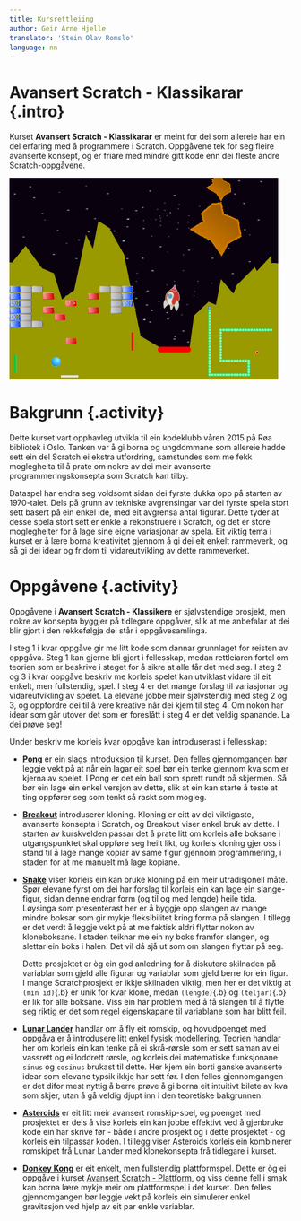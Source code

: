 ```yaml
---
title: Kursrettleiing
author: Geir Arne Hjelle
translator: 'Stein Olav Romslo'
language: nn
---
```



# Avansert Scratch - Klassikarar {.intro}

Kurset __Avansert Scratch - Klassikarar__ er meint for dei som allereie har ein
del erfaring med å programmere i Scratch. Oppgåvene tek for seg fleire avanserte
konsept, og er friare med mindre gitt kode enn dei fleste andre
Scratch-oppgåvene.

![Bilete av ei rekkje klassiske spel](kurs_avansert_scratch_klassikere.png)


# Bakgrunn {.activity}

Dette kurset vart opphavleg utvikla til ein kodeklubb våren 2015 på Røa
bibliotek i Oslo. Tanken var å gi borna og ungdommane som allereie hadde sett
ein del Scratch ei ekstra utfordring, samstundes som me fekk moglegheita til å
prate om nokre av dei meir avanserte programmeringskonsepta som Scratch kan
tilby.

Dataspel har endra seg voldsomt sidan dei fyrste dukka opp på starten av
1970-talet. Dels på grunn av tekniske avgrensingar var dei fyrste spela stort
sett basert på ein enkel ide, med eit avgrensa antal figurar. Dette tyder at
desse spela stort sett er enkle å rekonstruere i Scratch, og det er store
moglegheiter for å lage sine eigne variasjonar av spela. Eit viktig tema i
kurset er å lære borna kreativitet gjennom å gi dei eit enkelt rammeverk, og så
gi dei idear og fridom til vidareutvikling av dette rammeverket.


# Oppgåvene {.activity}

Oppgåvene i __Avansert Scratch - Klassikere__ er sjølvstendige prosjekt, men
nokre av konsepta byggjer på tidlegare oppgåver, slik at me anbefalar at dei
blir gjort i den rekkefølgja dei står i oppgåvesamlinga.

I steg 1 i kvar oppgåve gir me litt kode som dannar grunnlaget for reisten av
oppgåva. Steg 1 kan gjerne bli gjort i fellesskap, medan rettleiaren fortel om
teorien som er beskrive i steget for å sikre at alle får det med seg. I steg 2
og 3 i kvar oppgåve beskriv me korleis spelet kan utviklast vidare til eit
enkelt, men fullstendig, spel. I steg 4 er det mange forslag til variasjonar og
vidareutvikling av spelet. La elevane jobbe meir sjølvstendig med steg 2 og 3,
og oppfordre dei til å vere kreative når dei kjem til steg 4. Om nokon har idear
som går utover det som er foreslått i steg 4 er det veldig spanande. La dei
prøve seg!

Under beskriv me korleis kvar oppgåve kan introduserast i fellesskap:

- [__Pong__](../pong/pong_nn.html) er ein slags introduksjon til kurset. Den felles
gjennomgangen bør leggje vekt på at når ein lagar eit spel bør ein tenke gjennom
kva som er kjerna av spelet. I Pong er det ein ball som sprett rundt på
skjermen. Så bør ein lage ein enkel versjon av dette, slik at ein kan starte å
teste at ting oppfører seg som tenkt så raskt som mogleg.

- [__Breakout__](../breakout/breakout_nn.html) introduserer kloning. Kloning er
  eitt av dei viktigaste, avanserte konsepta i Scratch, og Breakout viser enkel
  bruk av dette. I starten av kurskvelden passar det å prate litt om korleis
  alle boksane i utgangspunktet skal oppføre seg heilt likt, og korleis kloning
  gjer oss i stand til å lage mange kopiar av same figur gjennom programmering,
  i staden for at me manuelt må lage kopiane.

- [__Snake__](../snake/snake_nn.html) viser korleis ein kan bruke kloning på ein
  meir utradisjonell måte. Spør elevane fyrst om dei har forslag til korleis ein
  kan lage ein slange-figur, sidan denne endrar form (og til og med lengde)
  heile tida. Løysinga som presenterast her er å byggje opp slangen av mange
  mindre boksar som gir mykje fleksibilitet kring forma på slangen. I tillegg er
  det verdt å leggje vekt på at me faktisk aldri flyttar nokon av kloneboksane.
  I staden teiknar me ein ny boks framfor slangen, og slettar ein boks i halen.
  Det vil då sjå ut som om slangen flyttar på seg.

  Dette prosjektet er òg ein god anledning for å diskutere skilnaden på
  variablar som gjeld alle figurar og variablar som gjeld berre for ein figur. I
  mange Scratchprosjekt er ikkje skilnaden viktig, men her er det viktig at
  `(min id)`{.b} er unik for kvar klone, medan `(lengde)`{.b} og `(teljar)`{.b}
  er lik for alle boksane. Viss ein har problem med å få slangen til å flytte
  seg riktig er det som regel eigenskapane til variablane som har blitt feil.

- [__Lunar Lander__](../lunar_lander/lunar_lander_nn.html) handlar om å fly eit
  romskip, og hovudpoenget med oppgåva er å introdusere litt enkel fysisk
  modellering. Teorien handlar her om korleis ein kan tenke på ei skrå-rørsle
  som er sett saman av ei vassrett og ei loddrett rørsle, og korleis dei
  matematiske funksjonane `sinus` og `cosinus` brukast til dette. Her kjem ein
  borti ganske avanserte idear som elevane typsik ikkje har sett før. I den
  felles gjennomgangen er det difor mest nyttig å berre prøve å gi borna eit
  intuitivt bilete av kva som skjer, utan å gå veldig djupt inn i den teoretiske
  bakgrunnen.

- [__Asteroids__](../asteroids/asteroids_nn.html) er eit litt meir avansert
  romskip-spel, og poenget med prosjektet er dels å vise korleis ein kan jobbe
  effektivt ved å gjenbruke kode ein har skrive før - både i andre prosjekt og i
  dette prosjektet - og korleis ein tilpassar koden. I tillegg viser Asteroids
  korleis ein kombinerer romskipet frå Lunar Lander med klonekonsepta frå
  tidlegare i kurset.

- [__Donkey Kong__](../donkey_kong/donkey_kong_nn.html) er eit enkelt, men
  fullstendig plattformspel. Dette er òg ei oppgåve i kurset [Avansert Scratch -
  Plattform](kurs_avansert_scratch_plattform_nn.html), og viss denne fell i smak
  kan borna lære mykje meir om plattformspel i det kurset. Den felles
  gjennomgangen bør leggje vekt på korleis ein simulerer enkel gravitasjon ved
  hjelp av eit par enkle variablar.
